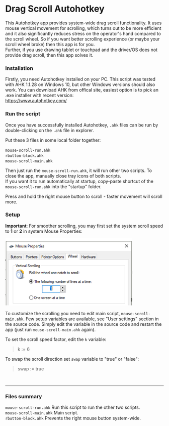 # Drag Scroll Autohotkey 
This Autohotkey app provides system-wide drag scroll functionality. It uses mouse vertical movement for scrolling, which turns out to be more efficient and it also significantly reduces stress on the operator's hand compared to the scroll wheel. So if you want better scrolling experience (or maybe your scroll wheel broke) then this app is for you.  
Further, if you use drawing tablet or touchpad and the driver/OS does not provide drag scroll, then this app solves it.

### Installation
Firstly, you need Autohotkey installed on your PC. This script was tested with AHK 1.1.28 on Windows 10, but other Windows versions should also work.  You can download AHK from offical site, easiest option is to pick an .exe installer with recent version:  
 https://www.autohotkey.com/  


### Run the script
Once you have successfully installed Autohotkey, `.ahk` files can be run by double-clicking on the `.ahk` file in explorer.  

Put these 3 files in some local folder together:  

`mouse-scroll-run.ahk`  
`rbutton-block.ahk`   
`mouse-scroll-main.ahk`   

Then just run the `mouse-scroll-run.ahk`, it will run other two scripts.  To close the app, manually close tray icons of both scripts.  
If you want it to run automatically at startup, copy-paste shortcut of the `mouse-scroll-run.ahk` into the "startup" folder. 

Press and hold the right mouse button to scroll - faster movement will scroll more.

### Setup 
**Important**: For smoother scrolling, you may first set the system scroll speed to **1** or **2** in system Mouse Properties:   

<img src="./img/wheel.png">  
 
To customize the scrolling you need to edit main script, `mouse-scroll-main.ahk`.
Few setup variables are available, see "User settings" section in the source code. Simply edit the variable in the source code and restart the app 
(just run `mouse-scroll-main.ahk` again).

To set the scroll speed factor, edit the `k` variable:  
> k := 6  

To swap the scroll direction set `swap` variable to "true" or "false":
> swap := true

<br>

---

### Files summary
`mouse-scroll-run.ahk` Run this script to run the other two scripts.  
`mouse-scroll-main.ahk` Main script.  
`rbutton-block.ahk` Prevents the right mouse button system-wide.
